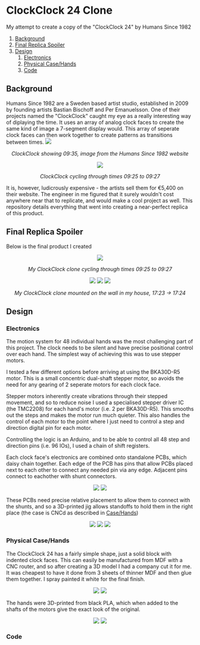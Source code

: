 # ClockClock 24 Clone
My attempt to create a copy of the "ClockClock 24" by Humans Since 1982

1. [Background](#background)
1. [Final Replica Spoiler](#final-replica-spoiler)
1. [Design](#design)
	1. [Electronics](#electronics)
	1. [Physical Case/Hands](#physical-casehands)
	1. [Code](#code)

## Background
Humans Since 1982 are a Sweden based artist studio, established in 2009 by founding artists Bastian Bischoff and Per Emanuelsson. One of their projects named the "ClockClock" caught my eye as a really interesting way of diplaying the time. It uses an array of analog clock faces to create the same kind of image a 7-segment display would. This array of seperate clock faces can then work together to create patterns as transitions between times.
![](images/Humans_Since_1982_clockclockfront.png)
<p align="center"><em>
	ClockClock showing 09:35, image from the Humans Since 1982 website
</em></p>

<p align="center">
  <img src="images/Humans_Since_1982_ClockClock24_video.gif"/>
</p>
<p align="center"><em>
	ClockClock cycling through times 09:25 to 09:27
</em></p>

It is, however, ludicrously expensive - the artists sell them for €5,400 on their website. The engineer in me figured that it surely wouldn't cost anywhere near that to replicate, and would make a cool project as well. This repository details everything that went into creating a near-perfect replica of this product.


## Final Replica Spoiler
Below is the final product I created

<p align="center">
  <img src="images/Clone_video.gif"/>
</p>
<p align="center"><em>
	My ClockClock clone cycling through times 09:25 to 09:27
</em></p>

<p align="center">
  <img src="images/clone_1723.jpg"/>
  <img src="images/clone_transition.jpg"/>
  <img src="images/clone_1724.jpg"/>
</p>
<p align="center"><em>
	My ClockClock clone mounted on the wall in my house, 17:23 -> 17:24
</em></p>

## Design

### Electronics

The motion system for 48 individual hands was the most challenging part of this project. The clock needs to be silent and have precise positional control over each hand. The simplest way of achieving this was to use stepper motors. 

I tested a few different options before arriving at using the BKA30D-R5 motor. This is a small concentric dual-shaft stepper motor, so avoids the need for any gearing of 2 seperate motors for each clock face. 

Stepper motors inherently create vibrations through their stepped movement, and so to reduce noise I used a specialised stepper driver IC (the TMC2208) for each hand's motor (i.e. 2 per BKA30D-R5). This smooths out the steps and makes the motor run much quieter. This also handles the control of each motor to the point where I just need to control a step and direction digital pin for each motor. 

Controlling the logic is an Arduino, and to be able to control all 48 step and direction pins (i.e. 96 IOs), I used a chain of shift registers. 

Each clock face's electronics are combined onto standalone PCBs, which daisy chain together. Each edge of the PCB has pins that allow PCBs placed next to each other to connect any needed pin via any edge. Adjacent pins connect to eachother with shunt connectors.

<p align="center">
  <img src="images/pcb_easyeda.png"/>
  <img src="images/pcb_assembled.png"/>
</p>

These PCBs need precise relative placement to allow them to connect with the shunts, and so a 3D-printed jig allows standoffs to hold them in the right place (the case is CNCd as described in [Case/Hands](#physical-casehands))

<p align="center">
  <img src="images/pcb_link.png"/>
  <img src="images/pcb_link_jig.png"/>
  <img src="images/pcb_array.png"/>
</p>

### Physical Case/Hands

The ClockClock 24 has a fairly simple shape, just a solid block with indented clock faces. This can easily be manufactured from MDF with a CNC router, and so after creating a 3D model I had a company cut it for me. It was cheapest to have it done from 3 sheets of thinner MDF and then glue them together. I spray painted it white for the final finish.

<p align="center">
  <img src="images/case_glue.png"/>
  <img src="images/case_unpainted.png"/>
</p>

The hands were 3D-printed from black PLA, which when added to the shafts of the motors give the exact look of the original.

<p align="center">
  <img src="images/hands_print.png"/>
  <img src="images/case_hands.png"/>
</p>



### Code

